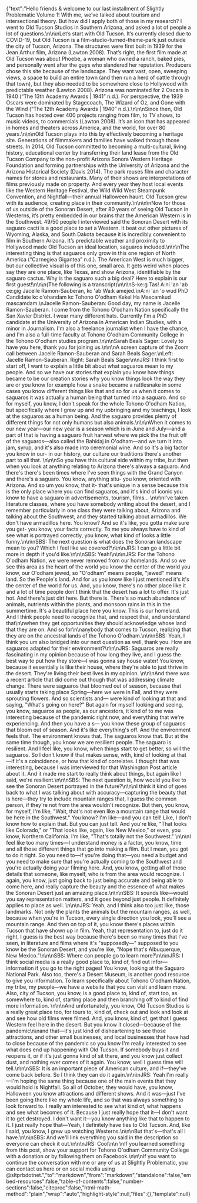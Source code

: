 {"text":"Hello friends & welcome to our last installment of Slightly Problematic Volume 1! With me, we’ve talked about tourism and intersectional theory. But how did I apply both of those in my research? I went to Old Tucson Studios in Southern Arizona, and asked a lot of people a lot of questions.\n\n\nLet’s start with Old Tucson. It’s currently closed due to COVID-19, but Old Tucson is a film-studio-turned-theme-park just outside the city of Tucson, Arizona. The structures were first built in 1939 for the Jean Arthur film, Arizona (Lawton 2008). That’s right, the first film made at Old Tucson was about Phoebe, a woman who owned a ranch, baked pies, and personally went after the guys who slandered her reputation. Producers chose this site because of the landscape. They want vast, open, sweeping views, a space to build an entire town (and then run a herd of cattle through that town), but they also needed to be somewhere close to Hollywood with predictable weather (Lawton 2008). Arizona was nominated for 2 Oscars in 1940 (“The 13th Academy Awards | 1941” n.d.). For perspective, the 1939 Oscars were dominated by Stagecoach, The Wizard of Oz, and Gone with the Wind (“The 12th Academy Awards | 1940” n.d.).\n\n\nSince then, Old Tucson has hosted over 400 projects ranging from film, to TV shows, to music videos, to commercials (Lawton 2008). It’s an icon that has appeared in homes and theaters across America, and the world, for over 80 years.\n\n\nOld Tucson plays into this by effectively becoming a heritage site. Generations of filmmakers and families have walked through those streets. In 2014, Old Tucson committed to becoming a multi-cultural, living history, educational center by transferring their land lease from the Old Tucson Company to the non-profit Arizona Sonora Western Heritage Foundation and forming partnerships with the University of Arizona and the Arizona Historical Society (Davis 2014). The park reuses film and character names for stores and restaurants. Many of their shows are interpretations of films previously made on property. And every year they host local events like the Western Heritage Festival, the Wild Wild West Steampunk Convention, and Nightfall—their annual Halloween haunt. Old Tucson grew with its audience, creating place in their community.\n\n\n\nNow for those of us outside of the Sonoran Desert, after 80 years of seeing Old Tucson in Westerns, it’s pretty embedded in our brains that the American Western is in the Southwest. 49/50 people I interviewed said the Sonoran Desert with its saguaro cacti is a good place to set a Western. It beat out other pictures of Wyoming, Alaska, and South Dakota because it is incredibly convenient to film in Southern Arizona. It’s predictable weather and proximity to Hollywood made Old Tucson an ideal location, saguaros included.\n\n\nThe interesting thing is that saguaros only grow in this one region of North America (“Carnegiea Gigantea” n.d.). The American West is much bigger, but our collective visual is of this one, small area. It gets weird when places say they are one place, like Texas, and show Arizona, identifiable by the saguaro cactus. Why is the saguaro such a big deal? Here to explain is our first guest!\n\n\n(The following is a transcript)\n\n\nS-ke:g Tas! A:ni 'an 'ab ce:gig Jacelle Ramon-Sauberan, kc 'ab Wa:k amejed.\nA:ni 'an 'o wud PhD Candidate kc o'ohandam kc Tohono O'odham Kekel Ha Mascamkud mascamdam.\nJacelle Ramon-Sauberan: Good day, my name is Jacelle Ramon-Sauberan. I come from the Tohono O'odham Nation specifically the San Xavier District. I wear many different hats. Currently I'm a PhD candidate at the University of Arizona in American Indian Studies, with a minor in Journalism. I'm also a freelance journalist when I have the chance, and I'm also a full-time faculty at Tohono O'odham Community College in the Tohono O'odham studies program.\n\n\nSarah Beals Sager: Lovely to have you here, thank you for joining us.\n\n\nA screen capture of the Zoom call between Jacelle Ramon-Sauberan and Sarah Beals Sager.\nLeft: Jacelle Ramon-Sauberan. Right: Sarah Beals Sager\n\nJRS: I think first to start off, I want to explain a little bit about what saguaros mean to my people. And so we have our stories that explain you know how things became to be our creation stories why you know things look the way they are or you know for example how a snake became a rattlesnake in some cases you know different things like that and so for us when it comes to saguaros it was actually a human being that turned into a saguaro. And so for myself, you know, I don't speak for the whole Tohono O'odham Nation, but specifically where I grew up and my upbringing and my teachings, I look at the saguaros as a human being. And the saguaro provides plenty of different things for not only humans but also animals.\n\n\nWhen it comes to our new year—our new year is a season which is in June and July—and a part of that is having a saguaro fruit harvest where we pick the the fruit off of the saguaros—also called the Bahidaj in O'odham—and we turn it into jam, syrup, and it's also made into ceremonial wine. And so it's a big factor you know in our- in our history, our culture our traditions there's another part to all that. \n\n\nSo you have this cultural side within my tribe, but then when you look at anything relating to Arizona there's always a saguaro. And there's there's been times where I've seen things with the Grand Canyon and there's a saguaro. You know, anything situ- you know, oriented with Arizona. And so um you know, that it- that's unique in a sense because this is the only place where you can find saguaros, and it's kind of iconic you know to have a saguaro in advertisements, tourism, films... \n\n\nI've taken literature classes, where you have somebody writing about the desert, and I remember particularly in one class they were talking about, Arizona and talking about the Southwest, and they started talking about armadillos. We don't have armadillos here. You know? And so it's like, you gotta make sure you get- you know, your facts correctly. To me you always have to kind of see what is portrayed correctly, you know, what kind of looks a little funny.\n\n\nSBS: The next question is what does the Sonoran landscape mean to you? Which I feel like we covered?\n\n\nJRS: I can go a little bit more in depth if you'd like.\n\n\nSBS: Yeah!\n\n\nJRS: For the Tohono O'odham Nation, we were never removed from our homelands. And so we see this area as the heart of the world you know the center of the world you know, our O'odham jewed, so \"O'odham\" means people, \"jewed\" means land. So the People's land. And for us you know like I just mentioned it's it's the center of the world for us. And, you know, there's no other place like it and a lot of time people don't think that the desert has a lot to offer. It's just hot. And there's just dirt here. But there is. There's so much abundance of animals, nutrients within the plants, and monsoon rains in this in the summertime. It's a beautiful place here you know. This is our homeland. And I think people need to recognize that, and respect that, and understand that\n\nwhen they get opportunities they should acknowledge whose land that they are on. And so for\n\nanybody that comes to Tucson, realizing that they are on the ancestral lands of the Tohono O'odham.\n\n\nSBS: Yeah, I think you um also bridged into our next question as well, thank you. How are saguaros adapted for their environment?\n\n\nJRS: Saguaros are really fascinating in my opinion because of how long they live, and I guess the best way to put how they store—I was gonna say house water! You know, because it essentially is like their house, where they're able to just thrive in the desert. They're living their best lives in my opinion. \n\n\nAnd there was a recent article that did come out though that was addressing climate change. There were saguaros that bloomed out of season, because that usually starts taking place Spring—here we were in Fall, and they were sprouting flowers. And so scientists and— were kind of looking at that and saying, \"What's going on here?\" But again for myself looking and seeing, you know, saguaros as people, as our ancestors, it kind of to me was interesting because of the pandemic right now, and everything that we're experiencing. And then you have a s— you know these group of saguaros that bloom out of season. And it's like everything's off. And the environment feels that. The environment knows that. The saguaros know that. But at the same time though, you know we are resilient people. The saguaro is resilient. And I feel like, you know, when things start to get better, so will the saguaros. So I don't know if that makes sense, with, kind of looking at that—if it's a coincidence, or how that kind of correlates. I thought that was interesting, because I was interviewed for that Washington Post article about it. And it made me start to really think about things, but again like I said, we're resilient.\n\n\nSBS: The next question is, how would you like to see the Sonoran Desert portrayed in the future?\n\n\nI think it kind of goes back to what I was talking about with accuracy—capturing the beauty that is here—they try to include mountain ranges that, I guess the common person, if they're not from the area wouldn't recognize. But then, you know, for myself, I'm like, \"Wait, that's not even like a mountain range that would be here in the Southwest.\" You know? I'm like—and you can tell! Like, I don't know how to explain that. But you can just tell. And you're like, \"That looks like Colorado,\" or \"That looks like, again, like New Mexico,\" or even, you know, Northern California. I'm like, \"That's totally not the Southwest.\" \n\n\nI feel like too many times—I understand money is a factor, you know, time and all those different things that go into making a film. But I mean, you got to do it right. So you need to—if you're doing that—you need a budget and you need to make sure that you're actually coming to the Southwest and you're actually doing your filming here. And, you know, getting all of those details that someone, like myself, who is from the area would recognize. I again, you know, just going back to just being accurate and being able to come here, and really capture the beauty and the essence of what makes the Sonoran Desert just an amazing place.\n\n\nSBS: It sounds like—would you say representation matters, and it goes beyond just people. It definitely applies to place as well. \n\n\nJRS: Yeah, and I think also too just like, those landmarks. Not only the plants the animals but the mountain ranges, as well, because when you're in Tucson, every single direction you look, you'll see a mountain range. And then on top of it, you know there's places within Tucson that have shown up in film. Yeah, that representation to, just do it right, I guess is the best way because there's been so many times that I've seen, in literature and films where it's \"supposedly—\" supposed to you know be the Sonoran Desert, and you're like, \"Nope that's Albuquerque, New Mexico.\"\n\n\nSBS: Where can people go to learn more?\n\n\nJRS: I think social media is a really good place to, kind of, find out infor—information if you go to the right pages! You know, looking at the Saguaro National Park. Also too, there's a Desert Museum, is another good resource to give you information. To learn specifically about Tohono O'odham Nation, my tribe, my people—we have a website that you can visit and learn more. Also, city of Tucson, you know, is a good place to, kind of, start too, as somewhere to, kind of, starting place and then branching off to kind of find more information. \n\n\nAnd unfortunately, you know, Old Tucson Studios is a really great place too, for tours to, kind of, check out and look and look at and see how old films were filmed. And, you know, kind of, get that I guess Western feel here in the desert. But you know it closed—because of the pandemic\n\nand that—it's just kind of disheartening to see those attractions, and other small businesses, and local businesses that have had to close because of the pandemic so you know I'm really interested to see what does end up happening with Old Tucson. If somebody buys it and reopens it, or if it's just gonna kind of sit there, and you know just collect dust, and nothing ever comes of it again. You know, well I guess time will tell.\n\n\nSBS: It is an important piece of American culture, and if—they've come back before. So I think they can do it again.\n\n\nJRS: Yeah I'm really—I'm hoping the same thing because one of the main events that they would hold is Nightfall. So all of October, they would have, you know, Halloween you know attractions and different shows. And it was—just I've been going there like my whole life, and so that was always something to look forward to. I really am interested to see what kind of, what happens and see what becomes of it. Because I just really hope that it—I don't want it to get destroyed. I don't want it—you know anything like that to happen to it. I just really hope that—Yeah, I definitely have ties to Old Tucson. And, like I said, you know, I grew up watching Westerns.\n\n\nBut that's—that's all I have.\n\n\nSBS: And we'll link everything you said in the description so everyone can check it out.\n\n\nJRS: Cool\n\n \nIf you learned something from this post, show your support for Tohono O'odham Community College with a donation or by following them on Facebook.\n\n\nIf you want to continue the conversation with me or any of us at Slightly Problematic, you can contact us here or on social media using @sltprbdotnet.","to":"markdown","from":"markdown","standalone":false,"embed-resources":false,"table-of-contents":false,"number-sections":false,"citeproc":false,"html-math-method":"plain","wrap":"auto","highlight-style":null,"files":{},"template":null}